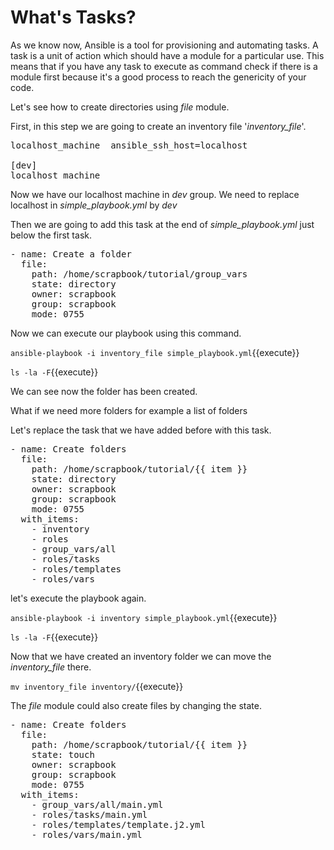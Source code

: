 # What's Tasks?
As we know now, Ansible is a tool for provisioning and automating tasks. A task is a unit of action which should have a module for a particular use. This means that if you have any task to execute as command check if there is a module first because it's a good process to reach the genericity of your code.

Let's see how to create directories using *file* module.

First, in this step we are going to create an inventory file '*inventory_file*'.

<pre class="file" data-target="clipboard">
localhost_machine  ansible_ssh_host=localhost

[dev]
localhost_machine
</pre>

Now we have our localhost machine in *dev* group. We need to replace localhost in *simple_playbook.yml* by *dev*

Then we are going to add this task at the end of *simple_playbook.yml* just below the first task.

<pre class="file" data-target="clipboard">
- name: Create a folder
  file:
    path: /home/scrapbook/tutorial/group_vars
    state: directory
    owner: scrapbook
    group: scrapbook
    mode: 0755    
</pre>

Now we can execute our playbook using this command.

`ansible-playbook -i inventory_file simple_playbook.yml`{{execute}}

`ls -la -F`{{execute}}

We can see now the folder has been created.

What if we need more folders for example a list of folders

Let's replace the task that we have added before with this task.

<pre class="file" data-target="clipboard">
- name: Create folders
  file:
    path: /home/scrapbook/tutorial/{{ item }}
    state: directory
    owner: scrapbook
    group: scrapbook
    mode: 0755
  with_items:
    - inventory
    - roles
    - group_vars/all
    - roles/tasks
    - roles/templates
    - roles/vars     
</pre>

let's execute the playbook again.

`ansible-playbook -i inventory simple_playbook.yml`{{execute}}

`ls -la -F`{{execute}}

Now that we have created an inventory folder we can move the *inventory_file* there.

`mv inventory_file inventory/`{{execute}}

The *file* module could also create files by changing the state.

<pre class="file" data-target="clipboard">
- name: Create folders
  file:
    path: /home/scrapbook/tutorial/{{ item }}
    state: touch
    owner: scrapbook
    group: scrapbook
    mode: 0755
  with_items:
    - group_vars/all/main.yml
    - roles/tasks/main.yml
    - roles/templates/template.j2.yml
    - roles/vars/main.yml
</pre>
